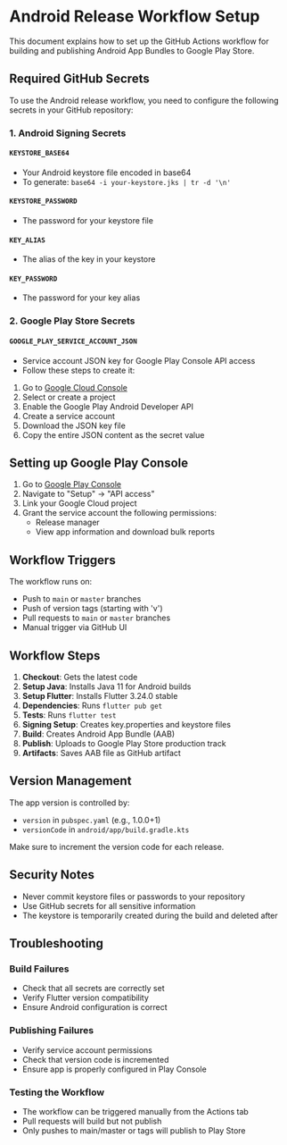 # Android Release Workflow Setup

This document explains how to set up the GitHub Actions workflow for building and publishing Android App Bundles to Google Play Store.

## Required GitHub Secrets

To use the Android release workflow, you need to configure the following secrets in your GitHub repository:

### 1. Android Signing Secrets

#### `KEYSTORE_BASE64`
- Your Android keystore file encoded in base64
- To generate: `base64 -i your-keystore.jks | tr -d '\n'`

#### `KEYSTORE_PASSWORD`
- The password for your keystore file

#### `KEY_ALIAS`
- The alias of the key in your keystore

#### `KEY_PASSWORD`
- The password for your key alias

### 2. Google Play Store Secrets

#### `GOOGLE_PLAY_SERVICE_ACCOUNT_JSON`
- Service account JSON key for Google Play Console API access
- Follow these steps to create it:

1. Go to [Google Cloud Console](https://console.cloud.google.com/)
2. Select or create a project
3. Enable the Google Play Android Developer API
4. Create a service account
5. Download the JSON key file
6. Copy the entire JSON content as the secret value

## Setting up Google Play Console

1. Go to [Google Play Console](https://play.google.com/console)
2. Navigate to "Setup" → "API access"
3. Link your Google Cloud project
4. Grant the service account the following permissions:
   - Release manager
   - View app information and download bulk reports

## Workflow Triggers

The workflow runs on:
- Push to `main` or `master` branches
- Push of version tags (starting with 'v')
- Pull requests to `main` or `master` branches
- Manual trigger via GitHub UI

## Workflow Steps

1. **Checkout**: Gets the latest code
2. **Setup Java**: Installs Java 11 for Android builds
3. **Setup Flutter**: Installs Flutter 3.24.0 stable
4. **Dependencies**: Runs `flutter pub get`
5. **Tests**: Runs `flutter test`
6. **Signing Setup**: Creates key.properties and keystore files
7. **Build**: Creates Android App Bundle (AAB)
8. **Publish**: Uploads to Google Play Store production track
9. **Artifacts**: Saves AAB file as GitHub artifact

## Version Management

The app version is controlled by:
- `version` in `pubspec.yaml` (e.g., 1.0.0+1)
- `versionCode` in `android/app/build.gradle.kts`

Make sure to increment the version code for each release.

## Security Notes

- Never commit keystore files or passwords to your repository
- Use GitHub secrets for all sensitive information
- The keystore is temporarily created during the build and deleted after

## Troubleshooting

### Build Failures
- Check that all secrets are correctly set
- Verify Flutter version compatibility
- Ensure Android configuration is correct

### Publishing Failures
- Verify service account permissions
- Check that version code is incremented
- Ensure app is properly configured in Play Console

### Testing the Workflow
- The workflow can be triggered manually from the Actions tab
- Pull requests will build but not publish
- Only pushes to main/master or tags will publish to Play Store